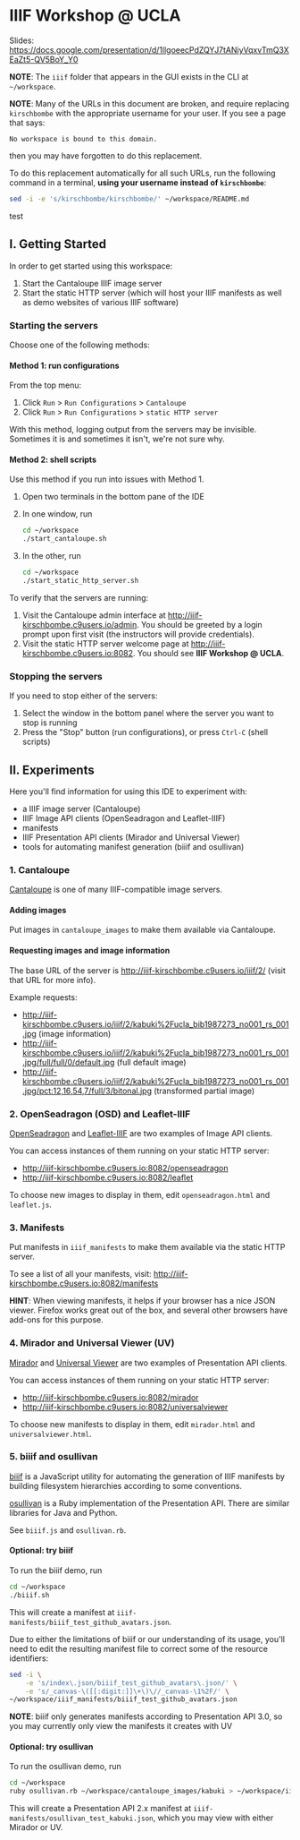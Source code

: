 # IIIF Workshop @ UCLA

Slides: https://docs.google.com/presentation/d/1llgoeecPdZQYJ7tANiyVqxvTmQ3XEaZt5-QV5BoY_Y0

**NOTE**: The `iiif` folder that appears in the GUI exists in the CLI at `~/workspace`.

**NOTE**: Many of the URLs in this document are broken, and require replacing `kirschbombe` with the appropriate username for your user. If you see a page that says:

`No workspace is bound to this domain.`

then you may have forgotten to do this replacement.

To do this replacement automatically for all such URLs, run the following command in a terminal, **using your username instead of `kirschbombe`**:

```bash
sed -i -e 's/kirschbombe/kirschbombe/' ~/workspace/README.md 
```

test


## I. Getting Started

In order to get started using this workspace:

1. Start the Cantaloupe IIIF image server
2. Start the static HTTP server (which will host your IIIF manifests as well as demo websites of various IIIF software)


### Starting the servers

Choose one of the following methods:


#### Method 1: run configurations

From the top menu:

1. Click `Run` > `Run Configurations` > `Cantaloupe`
2. Click `Run` > `Run Configurations` > `static HTTP server`

With this method, logging output from the servers may be invisible. Sometimes it is and sometimes it isn't, we're not sure why.


#### Method 2: shell scripts

Use this method if you run into issues with Method 1.

1. Open two terminals in the bottom pane of the IDE
2. In one window, run

    ```bash
    cd ~/workspace
    ./start_cantaloupe.sh
    ```

3. In the other, run

    ```bash
    cd ~/workspace
    ./start_static_http_server.sh
    ```

To verify that the servers are running:

1. Visit the Cantaloupe admin interface at http://iiif-kirschbombe.c9users.io/admin. You should be greeted by a login prompt upon first visit (the instructors will provide credentials).
2. Visit the static HTTP server welcome page at http://iiif-kirschbombe.c9users.io:8082. You should see **IIIF Workshop @ UCLA**.


### Stopping the servers

If you need to stop either of the servers:

1. Select the window in the bottom panel where the server you want to stop is running
2. Press the "Stop" button (run configurations), or press `Ctrl-C` (shell scripts)


## II. Experiments

Here you'll find information for using this IDE to experiment with:

- a IIIF image server (Cantaloupe)
- IIIF Image API clients (OpenSeadragon and Leaflet-IIIF)
- manifests
- IIIF Presentation API clients (Mirador and Universal Viewer)
- tools for automating manifest generation (biiif and osullivan)


### 1. Cantaloupe

[Cantaloupe](https://medusa-project.github.io/cantaloupe/) is one of many IIIF-compatible image servers.


#### Adding images

Put images in `cantaloupe_images` to make them available via Cantaloupe.


#### Requesting images and image information

The base URL of the server is http://iiif-kirschbombe.c9users.io/iiif/2/ (visit that URL for more info).

Example requests:

- http://iiif-kirschbombe.c9users.io/iiif/2/kabuki%2Fucla_bib1987273_no001_rs_001.jpg (image information)
- http://iiif-kirschbombe.c9users.io/iiif/2/kabuki%2Fucla_bib1987273_no001_rs_001.jpg/full/full/0/default.jpg (full default image)
- http://iiif-kirschbombe.c9users.io/iiif/2/kabuki%2Fucla_bib1987273_no001_rs_001.jpg/pct:12,16,54,7/full/3/bitonal.jpg (transformed partial image)


### 2. OpenSeadragon (OSD) and Leaflet-IIIF

[OpenSeadragon](http://openseadragon.github.io/) and [Leaflet-IIIF](https://github.com/mejackreed/Leaflet-IIIF) are two examples of Image API clients.

You can access instances of them running on your static HTTP server:

- http://iiif-kirschbombe.c9users.io:8082/openseadragon
- http://iiif-kirschbombe.c9users.io:8082/leaflet

To choose new images to display in them, edit `openseadragon.html` and `leaflet.js`.


### 3. Manifests

Put manifests in `iiif_manifests` to make them available via the static HTTP server.

To see a list of all your manifests, visit: http://iiif-kirschbombe.c9users.io:8082/manifests

**HINT**: When viewing manifests, it helps if your browser has a nice JSON viewer. Firefox works great out of the box, and several other browsers have add-ons for this purpose.


### 4. Mirador and Universal Viewer (UV)

[Mirador](http://projectmirador.org/) and [Universal Viewer](https://universalviewer.io/) are two examples of Presentation API clients.

You can access instances of them running on your static HTTP server:

- http://iiif-kirschbombe.c9users.io:8082/mirador
- http://iiif-kirschbombe.c9users.io:8082/universalviewer

To choose new manifests to display in them, edit `mirador.html` and `universalviewer.html`.


### 5. biiif and osullivan

[biiif](https://github.com/edsilv/biiif) is a JavaScript utility for automating the generation of IIIF manifests by building filesystem hierarchies according to some conventions.

[osullivan](https://github.com/iiif-prezi/osullivan) is a Ruby implementation of the Presentation API. There are similar libraries for Java and Python.

See `biiif.js` and `osullivan.rb`.


#### Optional: try biiif

To run the biiif demo, run

```bash
cd ~/workspace
./biiif.sh
```

This will create a manifest at `iiif-manifests/biiif_test_github_avatars.json`.

Due to either the limitations of biiif or our understanding of its usage, you'll need to edit the resulting manifest file to correct some of the resource identifiers:

```bash
sed -i \
    -e 's/index\.json/biiif_test_github_avatars\.json/' \
    -e 's/_canvas-\([[:digit:]]\+\)\//_canvas-\1%2F/' \
~/workspace/iiif_manifests/biiif_test_github_avatars.json
```

**NOTE**: biiif only generates manifests according to Presentation API 3.0, so you may currently only view the manifests it creates with UV


#### Optional: try osullivan

To run the osullivan demo, run

```bash
cd ~/workspace
ruby osullivan.rb ~/workspace/cantaloupe_images/kabuki > ~/workspace/iiif_manifests/osullivan_test_kabuki.json
```

This will create a Presentation API 2.x manifest at `iiif-manifests/osullivan_test_kabuki.json`, which you may view with either Mirador or UV.

